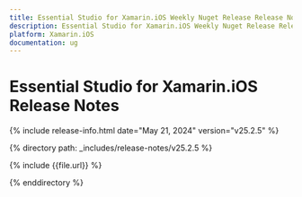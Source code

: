 ```yaml
---
title: Essential Studio for Xamarin.iOS Weekly Nuget Release Release Notes  
description: Essential Studio for Xamarin.iOS Weekly Nuget Release Release Notes  
platform: Xamarin.iOS
documentation: ug
---
```


# Essential Studio for Xamarin.iOS  Release Notes  

{% include release-info.html date="May 21, 2024"  version="v25.2.5" %} 

{% directory path: _includes/release-notes/v25.2.5 %}

{% include {{file.url}} %}

{% enddirectory %}